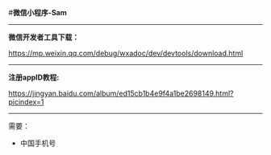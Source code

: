 #**微信小程序-Sam**

------------------------

**微信开发者工具下载：**

https://mp.weixin.qq.com/debug/wxadoc/dev/devtools/download.html

------------------------------------------------

**注册appID教程:**

https://jingyan.baidu.com/album/ed15cb1b4e9f4a1be2698149.html?picindex=1

------------------------------------------------

需要：

- 中国手机号
